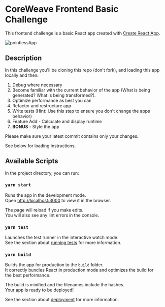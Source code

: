 # CoreWeave Frontend Basic Challenge

This frontend challenge is a basic React app created with [Create React App](https://github.com/facebook/create-react-app).

![pointlessApp](https://user-images.githubusercontent.com/15112854/145488959-19ae3c80-97ac-4fbb-9d7e-77b20d45c2d1.gif)

## Description
In this challenge you'll be cloning this repo (don't fork), and loading this app locally and then:
1. Debug where necessary
2. Become familiar with the current behavior of the app (What is being generated?  What is being transformed?).
3. Optimize performance as best you can
4. Refactor and restructure app
5. Write tests (Hint: Use this step to ensure you don't change the apps behavior)
6. Feature Add - Calculate and display runtime
7. **BONUS** - Style the app

Please make sure your latest commit contains only your changes.

See below for loading instructions.


## Available Scripts

In the project directory, you can run:

### `yarn start`

Runs the app in the development mode.\
Open [http://localhost:3000](http://localhost:3000) to view it in the browser.

The page will reload if you make edits.\
You will also see any lint errors in the console.

### `yarn test`

Launches the test runner in the interactive watch mode.\
See the section about [running tests](https://facebook.github.io/create-react-app/docs/running-tests) for more information.

### `yarn build`

Builds the app for production to the `build` folder.\
It correctly bundles React in production mode and optimizes the build for the best performance.

The build is minified and the filenames include the hashes.\
Your app is ready to be deployed!

See the section about [deployment](https://facebook.github.io/create-react-app/docs/deployment) for more information.
